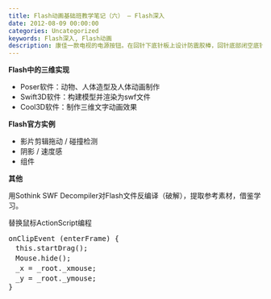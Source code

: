 ```yaml
---
title: Flash动画基础班教学笔记（六） – Flash深入
date: 2012-08-09 00:00:00
categories: Uncategorized
keywords: Flash深入, Flash动画
description: 康佳一款电视的电源按钮。在回针下底针板上设计防震胶棒，回针底部闭空底针板，这样合模时回针推动防震胶棒使面针板和底针板带动顶针先复位
---
```


<strong>Flash中的三维实现</strong>

<ul>
<li>Poser软件：动物、人体造型及人体动画制作</li>
<li>Swift3D软件：构建模型并渲染为swf文件</li>
<li>Cool3D软件：制作三维文字动画效果</li>
</ul>

<strong>Flash官方实例</strong>

<ul>
<li>影片剪辑拖动 / 碰撞检测</li>
<li>阴影 / 速度感</li>
<li>组件</li>
</ul>

<strong>其他</strong>

用Sothink SWF Decompiler对Flash文件反编译（破解），提取参考素材，借鉴学习。

替换鼠标ActionScript编程

<pre>
onClipEvent (enterFrame) {
　this.startDrag();
　Mouse.hide();
　_x = _root._xmouse;
　_y = _root._ymouse;
}
</pre>
